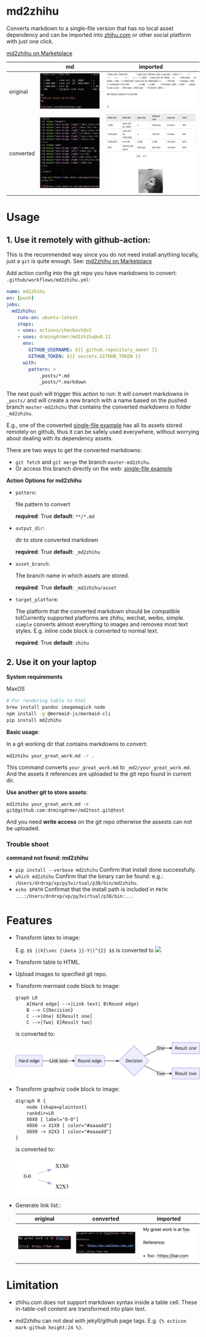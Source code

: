 # md2zhihu

Converts markdown to a single-file version that has no local asset dependency
and can be imported into [zhihu.com](zhihu.com) or other social platform with just one click.

[md2zhihu on Marketplace](https://github.com/marketplace/actions/md2zhihu)

|           | md                    | imported               |
| :--       | :-:                   | :-:                    |
| original  | ![](assets/md.png)    | ![](assets/before.png) |
| converted | ![](assets/built.png) | ![](assets/after.png)  |

# Usage

## 1. Use it remotely with github-action:

This is the recommended way since you do not need install anything locally, just
a `git` is quite enough.  See: [md2zhihu on Marketplace](https://github.com/marketplace/actions/md2zhihu)

Add action config into the git repo you have markdowns to convert:
`.github/workflows/md2zhihu.yml`:

```yaml
name: md2zhihu
on: [push]
jobs:
  md2zhihu:
    runs-on: ubuntu-latest
    steps:
    - uses: actions/checkout@v2
    - uses: drmingdrmer/md2zhihu@v0.11
      env:
        GITHUB_USERNAME: ${{ github.repository_owner }}
        GITHUB_TOKEN: ${{ secrets.GITHUB_TOKEN }}
      with:
        pattern: >
            _posts/*.md
            _posts/*.markdown
```

The next push will trigger this action to run:
It will convert markdowns in `_posts/` and will create a new branch with a name
based on the pushed branch `master-md2zhihu` that contains the converted markdowns in folder `_md2zhihu`.

E.g., one of the converted [single-file example](https://github.com/drmingdrmer/drmingdrmer.github.io/blob/master/_md2zhihu/dict-cmp.md) has all its assets stored
remotely on github, thus it can be safely used everywhere, without worrying
about dealing with its dependency assets.

There are two ways to get the converted markdowns:
- `git fetch` and `git merge` the branch `master-md2zhihu`.
- Or access this branch directly on the web:
  [single-file example](https://github.com/drmingdrmer/drmingdrmer.github.io/blob/master/_md2zhihu/dict-cmp.md)

**Action Options for md2zhihu**

-   `pattern`:

    file pattern to convert

    **required**: True
    **default**: `**/*.md`

-   `output_dir`:

    dir to store converted markdown

    **required**: True
    **default**: `_md2zhihu`

-   `asset_branch`:

    The branch name in which assets are stored.

    **required**: True
    **default**: `_md2zhihu/asset`

-   `target_platform`:

    The platform that the converted markdown should be compatible toṫCurrently supported platforms are zhihu, wechat, weibo, simple. `simple` converts almost everything to images and removes most text styles. E.g. inline code block is converted to normal text.

    **required**: True
    **default**: `zhihu`


## 2. Use it on your laptop

**System requirements**

MaxOS

```sh
# For rendering table to html
brew install pandoc imagemagick node
npm install -g @mermaid-js/mermaid-cli
pip install md2zhihu
```

**Basic usage**:

In a git working dir that contains markdowns to convert:

```sh
md2zhihu your_great_work.md -r .
```

This command converts `your_great_work.md` to `_md2/your_great_work.md`.
And the assets it references are uploaded to the git repo found in current dir.


**Use another git to store assets**:

```
md2zhihu your_great_work.md -r git@github.com:drmingdrmer/md2test.git@test
```

And you need **write access** on the git repo otherwise the assests can not be
uploaded.

### Trouble shoot

**command not found: md2zhihu**

- `pip install --verbose md2zhihu` Confirm that install done successfully.
- `which md2zhihu` Confirm that the binary can be found: e.g.: `/Users/drdrxp/xp/py3virtual/p38/bin/md2zhihu`.
- `echo $PATH` Confirmat that the install path is included in `PATH`: `...:/Users/drdrxp/xp/py3virtual/p38/bin:...`

# Features

- Transform latex to image:

  E.g. ` $$ ||X{\vec {\beta }}-Y||^{2} $$ ` is converted to 
  ![](https://www.zhihu.com/equation?tex=%7C%7CX%7B%5Cvec%20%7B%5Cbeta%20%7D%7D-Y%7C%7C%5E%7B2%7D)

- Transform table to HTML.

- Upload images to specified git repo.

- Transform mermaid code block to image:

    ```mermaid
    graph LR
        A[Hard edge] -->|Link text| B(Round edge)
        B --> C{Decision}
        C -->|One| D[Result one]
        C -->|Two| E[Result two]
    ```

    is converted to:

    ![](assets/mermaid.jpg)


- Transform graphviz code block to image:

    ```graphviz
    digraph R {
        node [shape=plaintext]
        rankdir=LR
        X0X0 [ label="0-0"]
        X0X0 -> X1X0 [ color="#aaaadd"]
        X0X0 -> X2X3 [ color="#aaaadd"]
    }
    ```
    is converted to:

    ![](assets/graphviz.jpg)


-   Generate link list::

    | original | converted | imported |
    | :-: | :-: | :-: |
    | ![](assets/ref-list/src.png) | ![](assets/ref-list/dst.png) | ![](assets/ref-list/imported.png) |


# Limitation

- zhihu.com does not support markdown syntax inside a table cell.
  These in-table-cell content are transformed into plain text.

- md2zhihu can not deal with jekyll/github page tags. E.g. `{% octicon mark-github height:24 %}`.

